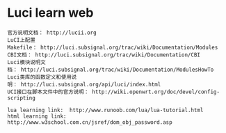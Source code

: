 # Luci learn web

	官方说明文档： http://lucii.org
	LuCI上配置Makefile： http://luci.subsignal.org/trac/wiki/Documentation/Modules
	CBI文档： http://luci.subsignal.org/trac/wiki/Documentation/CBI
	Luci模块说明文档： http://luci.subsignal.org/trac/wiki/Documentation/ModulesHowTo
	Luci类库的函数定义和使用说明： http://luci.subsignal.org/api/luci/index.html
	UCI接口在脚本文件中的官方说明： http://wiki.openwrt.org/doc/devel/config-scripting

	lua learning link:  http://www.runoob.com/lua/lua-tutorial.html
	html learning link: http://www.w3school.com.cn/jsref/dom_obj_password.asp

